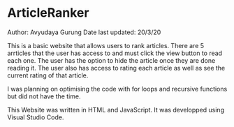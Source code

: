 # ArticleRanker
Author: Avyudaya Gurung
Date last updated: 20/3/20

This is a basic website that allows users to rank articles. There are 5 arrticles that the user has access to and must click the view button to read each one. The user has the option to hide the article once they are done reading it. The user also has access to rating each article as well as see the current rating of that article.

I was planning on optimising the code with for loops and recursive functions but did not have the time.

This Website was written in HTML and JavaScript.
It was developped using Visual Studio Code.
